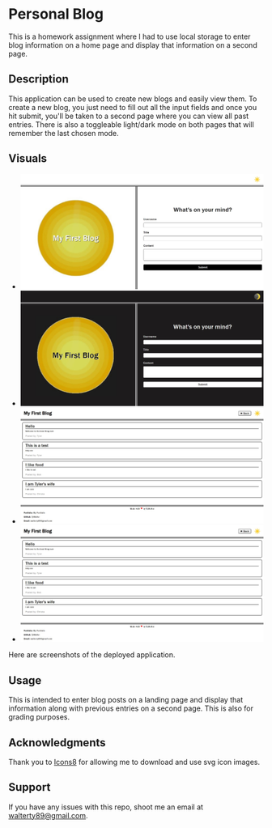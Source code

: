 # Personal Blog
This is a homework assignment where I had to use local storage to enter blog information on a home page and display that information on a second page.

## Description
This application can be used to create new blogs and easily view them. To create a new blog, you just need to fill out all the input fields and once you hit submit, you'll be taken to a second page where you can view all past entries. There is also a toggleable light/dark mode on both pages that will remember the last chosen mode.

## Visuals
* ![Here is a screenshot](./assets/images/lighthome.JPG) 
* ![Here is a screenshot](./assets/images/darkhome.JPG) 
* ![Here is a screenshot](./assets/images/lightblog.JPG) 
* ![Here is a screenshot](./assets/images/lightblog.JPG) 

Here are screenshots of the deployed application.

## Usage
This is intended to enter blog posts on a landing page and display that information along with previous entries on a second page. This is also for grading purposes.

## Acknowledgments
Thank you to [Icons8](https://www.icons8.com) for allowing me to download and use svg icon images.

## Support
If you have any issues with this repo, shoot me an email at walterty89@gmail.com. 